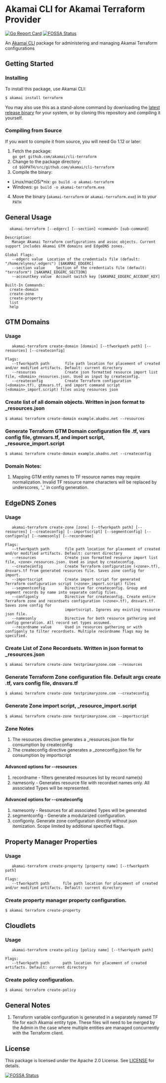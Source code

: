 # Akamai CLI for Akamai Terraform Provider

[![Go Report Card](https://goreportcard.com/badge/github.com/akamai/cli-terraform)](https://goreportcard.com/report/github.com/akamai/cli-terraform) [![FOSSA Status](https://app.fossa.io/api/projects/git%2Bgithub.com%2Fakamai%2Fcli-terraform.svg?type=shield)](https://app.fossa.io/projects/git%2Bgithub.com%2Fakamai%2Fcli-terraform?ref=badge_shield)

An [Akamai CLI](https://developer.akamai.com/cli) package for administering and managing Akamai Terraform configurations

## Getting Started

### Installing

To install this package, use Akamai CLI:

```sh
$ akamai install terraform
```

You may also use this as a stand-alone command by downloading the
[latest release binary](https://github.com/akamai/cli-terraform/releases)
for your system, or by cloning this repository and compiling it yourself.

### Compiling from Source

If you want to compile it from source, you will need Go 1.12 or later:

1. Fetch the package:  
  `go get github.com/akamai/cli-terraform`
2. Change to the package directory:  
  `cd $GOPATH/src/github.com/akamai/cli-terraform`
3. Compile the binary:
  - Linux/macOS/*nix: `go build -o akamai-terraform`
  - Windows: `go build -o akamai-terraform.exe`
4. Move the binary (`akamai-terraform` or `akamai-terraform.exe`) in to your `PATH`

## General Usage

```
  akamai-terraform [--edgerc] [--section] <command> [sub-command]

Description:
   Manage Akamai Terraform configurations and assoc objects. Current support includes Akamai GTM domains and EdgeDNS zones.

Global Flags:
   --edgerc value  Location of the credentials file (default: "/home/elynes/.edgerc") [$AKAMAI_EDGERC]
   --section value     Section of the credentials file (default: "terraform") [$AKAMAI_EDGERC_SECTION]
   --accountkey value  Account switch key [$AKAMAI_EDGERC_ACCOUNT_KEY]

Built-In Commands:
  create-domain
  create-zone
  create-property
  list
  help
```

## GTM Domains

### Usage

```
   akamai-terraform create-domain [domain] [--tfworkpath path] [--resources] [--createconfig] 

Flags: 
   --tfworkpath path       file path location for placement of created and/or modified artifacts. Default: current directory
   --resources             Create json formatted resource import list file, <domain>_resources.json. Used as input by createconfig.
   --createconfig          Create Terraform configuration (<domain>.tf), gtmvars.tf, and import command script (<domain>_import.script) files using resources json
```

### Create list of all domain objects. Written in json format to <domain>_resources.json

```
$ akamai terraform create-domain example.akadns.net --resources
```

### Generate Terraform GTM Domain configuration file <domain>.tf, vars config file, gtmvars.tf, and import script, <domain>_resource_import.script

```
$ akamai terraform create-domain example.akadns.net --createconfig
```

### Domain Notes:
1. Mapping GTM entity names to TF resource names may require normalization. Invalid TF resource name characters will be replaced by underscores, '_' in config generation.
 

## EdgeDNS Zones

### Usage

```
   akamai-terraform create-zone [zone] [--tfworkpath path] [--resources] [--createconfig] [--importscript] [--segmentconfig] [--configonly] [--namesonly] [--recordname]

Flags: 
   --tfworkpath path       file path location for placement of created and/or modified artifacts. Default: current directory
   --resources             Create json formatted resource import list file, <zone>_resources.json. Used as input by createconfig.
   --createconfig          Create Terraform configuration (<zone>.tf), dnsvars.tf from generated resources file. Saves zone config for import.
   --importscript          Create import script for generated Terraform configuration script (<zone>_import.script) files
   --segmentconfig         Directive for createconfig. Group and segment records by name into separate config files.
   --configonly            Directive for createconfig. Create entire Terraform zone and recordsets configuration (<zone>.tf), dnsvars.tf. Saves zone config for 
                           importscript. Ignores any existing resource json file.
   --namesonly             Directive for both resource gathering and config generation. All record set types assumed.
   --recordname value      Used in resources gathering or with configonly to filter recordsets. Multiple recordname flags may be specified.
```

### Create List of Zone Recordsets. Written in json format to <zone>_resources.json

```
$ akamai terraform create-zone testprimaryzone.com --resources
```

### Generate Terraform Zone configuration file. Default args create <zone>.tf, vars config file, dnsvars.tf

```
$ akamai terraform create-zone testprimaryzone.com --createconfig
```

### Generate Zone import script, <zone>_resource_import.script

```
$ akamai terraform create-zone testprimaryzone.com --importscript
```


### Zone Notes

1. The resources directive generates a <zone>_resources.json file for consumption by createconfig
2. The createconfig directive generates a <zone>_zoneconfig.json file for consumption by importscript

####  Advanced options for --resources

1. recordname - filters generated resources list by record name(s)
2. namesonly - Generates resource file with recordset names only. All associated Types will be represented.

#### Advanced options for --createconfig

1. namesonly - Resources for all associated Types will be generated
2. segmentconfig - Generate a modularized configuration. 
3. configonly. Generate zone configuration directly without json itemization. Scope limited by additional specified flags.

## Property Manager Properties

### Usage

```
   akamai-terraform create-property [property name] [--tfworkpath path] 

Flags:
   --tfworkpath path      file path location for placement of created and/or modified artifacts. Default: current directory
```

### Create property manager property configuration.

```
$ akamai terraform create-property
```

## Cloudlets

### Usage

```
   akamai-terraform create-policy [policy name] [--tfworkpath path] 

Flags:
   --tfworkpath path      path location for placement of created artifacts. Default: current directory
```

### Create policy configuration.

```
$ akamai terraform create-policy
```

## General Notes
1. Terraform variable configuration is generated in a separately named TF file for each Akamai entity type. These files will need to be merged by the Admin in the case where multiple entities are managed concurrently with the Terraform client.

## License

This package is licensed under the Apache 2.0 License. See [LICENSE](LICENSE) for details.

[![FOSSA Status](https://app.fossa.io/api/projects/git%2Bgithub.com%2Fakamai%2Fcli-terraform.svg?type=large)](https://app.fossa.io/projects/git%2Bgithub.com%2Fakamai%2Fcli-terraform?ref=badge_large)
